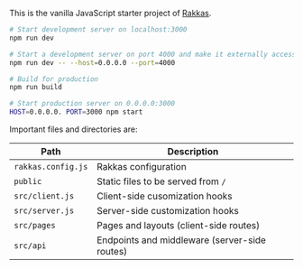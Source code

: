 This is the vanilla JavaScript starter project of [Rakkas](https://rakkasjs.org).

```sh
# Start development server on localhost:3000
npm run dev

# Start a development server on port 4000 and make it externally accessible
npm run dev -- --host=0.0.0.0 --port=4000

# Build for production
npm run build

# Start production server on 0.0.0.0:3000
HOST=0.0.0.0. PORT=3000 npm start
```

Important files and directories are:

| Path               | Description                                   |
| ------------------ | --------------------------------------------- |
| `rakkas.config.js` | Rakkas configuration                          |
| `public`           | Static files to be served from `/`            |
| `src/client.js`    | Client-side cusomization hooks                |
| `src/server.js`    | Server-side customization hooks               |
| `src/pages`        | Pages and layouts (client-side routes)        |
| `src/api`          | Endpoints and middleware (server-side routes) |
